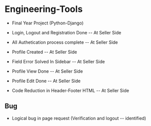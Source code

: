 # Engineering-Tools

- Final Year Project (Python-Django)

- Login, Logout and Registration Done -- At Seller Side

- All Authetication process complete -- At Seller Side

- Profile Created -- At Seller Side

- Field Error Solved In Sidebar -- At Seller Side

- Profile View Done -- At Seller Side

- Profile Edit Done -- At Seller Side

- Code Reduction in Header-Footer HTML -- At Seller Side


## Bug

- Logical bug in page request (Verification and logout -- identified)